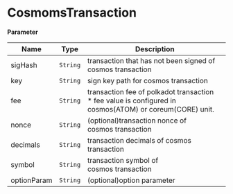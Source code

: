 # CosmomsTransaction

**Parameter**

| Name        | Type       | Description                                                                                                  |
| ----------- | ---------- | ------------------------------------------------------------------------------------------------------------ |
| sigHash     | `String` | transaction that has not been signed of cosmos transaction                                                   |
| key         | `String` | sign key path for cosmos transaction                                                                        |
| fee         | `String` | transaction fee of polkadot transaction<br />* fee value is configured in cosmos(ATOM) or coreum(CORE) unit. |
| nonce       | `String` | (optional)transaction nonce of cosmos transaction                                                           |
| decimals    | `String` | transaction decimals of cosmos transaction                                                                   |
| symbol      | `String` | transaction symbol of cosmos transaction                                                                    |
| optionParam | `String` | (optional)option parameter                                                                                   |
